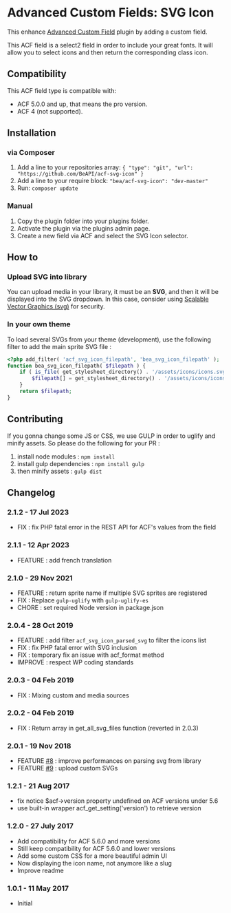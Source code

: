 # Advanced Custom Fields: SVG Icon #

This enhance [Advanced Custom Field](https://www.advancedcustomfields.com/pro/) plugin by adding a custom field.

This ACF field is a select2 field in order to include your great fonts. It will allow you to select icons and then return the corresponding class icon.

## Compatibility

This ACF field type is compatible with:
* ACF 5.0.0 and up, that means the pro version.
* ACF 4 (not supported).

## Installation

### via Composer

1. Add a line to your repositories array: `{ "type": "git", "url": "https://github.com/BeAPI/acf-svg-icon" }`
2. Add a line to your require block: `"bea/acf-svg-icon": "dev-master"`
3. Run: `composer update`

### Manual

1. Copy the plugin folder into your plugins folder.
2. Activate the plugin via the plugins admin page.
3. Create a new field via ACF and select the SVG Icon selector.

## How to ##

### Upload SVG into library

You can upload media in your library, it must be an <b>SVG</b>, and then it will be displayed into the SVG dropdown.
In this case, consider using [Scalable Vector Graphics (svg)](https://fr.wordpress.org/plugins/scalable-vector-graphics-svg) for security.

### In your own theme ###

To load several SVGs from your theme (development), use the following filter to add the main sprite SVG file :

```php
<?php add_filter( 'acf_svg_icon_filepath', 'bea_svg_icon_filepath' );
function bea_svg_icon_filepath( $filepath ) {
    if ( is_file( get_stylesheet_directory() . '/assets/icons/icons.svg' ) ) {
        $filepath[] = get_stylesheet_directory() . '/assets/icons/icons.svg';
    }
    return $filepath;
}
```

## Contributing ##

If you gonna change some JS or CSS, we use GULP in order to uglify and minify assets. So please do the following for your PR :
1. install node modules : `npm install`
2. install gulp dependencies : `npm install gulp`
3. then minify assets : `gulp dist`

## Changelog ##

### 2.1.2 - 17 Jul 2023
* FIX : fix PHP fatal error in the REST API for ACF's values from the field

### 2.1.1 - 12 Apr 2023
* FEATURE : add french translation

### 2.1.0 - 29 Nov 2021
* FEATURE : return sprite name if multiple SVG sprites are registered
* FIX : Replace `gulp-uglify` with `gulp-uglify-es`
* CHORE : set required Node version in package.json

### 2.0.4 - 28 Oct 2019
* FEATURE : add filter `acf_svg_icon_parsed_svg` to filter the icons list
* FIX : fix PHP fatal error with SVG inclusion
* FIX : temporary fix an issue with acf_format method
* IMPROVE : respect WP coding standards

### 2.0.3 - 04 Feb 2019
* FIX : Mixing custom and media sources

### 2.0.2 - 04 Feb 2019
* FIX : Return array in get_all_svg_files function (reverted in 2.0.3)

### 2.0.1 - 19 Nov 2018
* FEATURE [#8](https://github.com/BeAPI/acf-svg-icon/issues/8) :  improve performances on parsing svg from library
* FEATURE [#9](https://github.com/BeAPI/acf-svg-icon/issues/9) :  upload custom SVGs

### 1.2.1 - 21 Aug 2017
* fix notice $acf->version property undefined on ACF versions under 5.6
* use built-in wrapper acf_get_setting('version') to retrieve version

### 1.2.0 - 27 July 2017
* Add compatibility for ACF 5.6.0 and more versions
* Still keep compatibility for ACF 5.6.0 and lower versions
* Add some custom CSS for a more beautiful admin UI
* Now displaying the icon name, not anymore like a slug
* Improve readme

### 1.0.1 - 11 May 2017
* Initial
